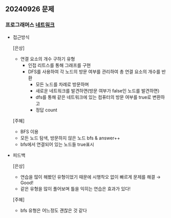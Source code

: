 ## 20240926 문제

### 프로그래머스 [네트워크](https://school.programmers.co.kr/learn/courses/30/lessons/43162)

- 접근방식

  [은상]
  - 연결 요소의 개수 구하기 유형
    - 인접 리트스를 통해 그래프를 구현
    - DFS를 사용하여 각 노드의 방문 여부를 관리하여 총 연결 요소의 개수를 반환
        - 모든 노드를 차례로 방문하며
        - 새로운 네트워크를 발견하면(방문 여부가 false인 노드를 발견하면)
        - dfs를 통해 같은 네트워크에 있는 컴퓨터의 방문 여부를 true로 변환하고
        - 정답 count

  [주혜]
  - BFS 이용
  - 모든 노드 탐색, 방문하지 않은 노드 bfs & answer++
  - bfs에서 연결되어 있는 노드들 true표시
  
- 피드백
  
  [은상]
  - 연습을 많이 해봤던 유형이었기 때문에 시행착오 없이 빠르게 문제를 해결 → Good!
  - 같은 유형을 많이 풀어보며 틀을 익히는 연습은 효과가 있다!
 
  [주혜]
  - bfs 유형은 어느정도 괜찮은 것 같다
